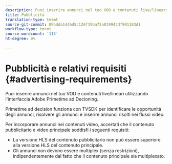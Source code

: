 ```yaml
---
description: Puoi inserire annunci nel tuo VOD e contenuti live/lineari utilizzando l'interfaccia Adobe Primetime ad Decioning.
title: Pubblicità
translation-type: tm+mt
source-git-commit: 89bdda1d4bd5c126f19ba75a819942df901183d1
workflow-type: tm+mt
source-wordcount: '113'
ht-degree: 0%

---
```



# Pubblicità e relativi requisiti {#advertising-requirements}

Puoi inserire annunci nel tuo VOD e contenuti live/lineari utilizzando l&#39;interfaccia Adobe Primetime ad Decioning.

Primetime ad decision funziona con TVSDK per identificare le opportunità degli annunci, risolvere gli annunci e inserire annunci risolti nei flussi video.

Per incorporare annunci nei contenuti video, accertati che il contenuto pubblicitario e video principale soddisfi i seguenti requisiti:

* La versione HLS del contenuto pubblicitario non può essere superiore alla versione HLS del contenuto principale.
* Gli annunci non devono essere multiplex (senza restrizioni), indipendentemente dal fatto che il contenuto principale sia multiplexato.